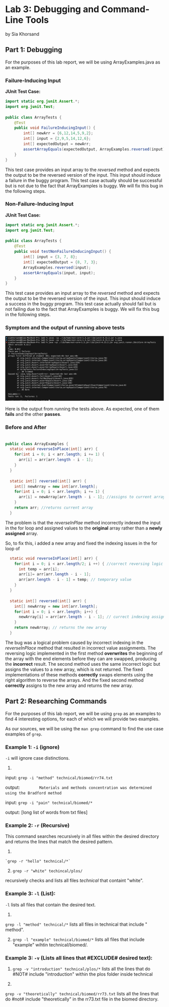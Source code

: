 # Lab 3: Debugging and Command-Line Tools
by Sia Khorsand 


## Part 1: Debugging
For the purposes of this lab report, we will be using ArrayExamples.java as an example. 


### Failure-Inducing Input

**JUnit Test Case:**

```java
import static org.junit.Assert.*;
import org.junit.Test;

public class ArrayTests {
    @Test
    public void FailureInducingInput() {
        int[] newArr = {6,12,14,5,9,2};
        int[] input = {2,9,5,14,12,6};
        int[] expectedOutput = newArr;
        assertArrayEquals(expectedOutput, ArrayExamples.reversed(input));
    }
}

```
This test case provides an input array to the *reversed* method and expects the output to be the reversed version of the input. This input should induce a failure in the buggy program.
This test case actually should be successful but is not due to the fact that  ArrayExamples is buggy.
We will fix this bug in the following steps.

### Non-Failure-Inducing Input

**JUnit Test Case:**

```java
import static org.junit.Assert.*;
import org.junit.Test;

public class ArrayTests {
    @Test
    public void testNonFailureInducingInput() {
        int[] input = {3, 7, 8};
        int[] expectedOutput = {8, 7, 3};
        ArrayExamples.reversed(input);
        assertArrayEquals(input, input);
    }
}
```
This test case provides an input array to the *reversed* method and expects the output to be the reversed version of the input. This input should induce a success in the buggy program.
This test case actually should fail but is not failing due to the fact that ArrayExamples is buggy.
We will fix this bug in the following steps.



### Symptom and the output of running above tests

![Passing and Failing Tests](screenshot.png)

Here is the output from running the tests above. As expected, one of them **fails** and the other **passes**.


### Before and After 

```java

public class ArrayExamples {    
  static void reverseInPlace(int[] arr) {
    for(int i = 0; i < arr.length; i += 1) { 
      arr[i] = arr[arr.length - i - 1];
    }
  }

  static int[] reversed(int[] arr) {
    int[] newArray = new int[arr.length];
    for(int i = 0; i < arr.length; i += 1) { 
      arr[i] = newArray[arr.length - i - 1]; //assigns to current array 
    }
    return arr; //returns current array
  }

```
The problem is that the *reverseInPlae* method incorrectly indexed the input in the for loop and assigned values to the **original** array rather than a **newly assigned** array. 

So, to fix this, i added a new array and fixed the indexing issues in the for loop of 

```java
  static void reverseInPlace(int[] arr) { 
    for(int i = 0; i < arr.length/2; i ++) { //correct reversing logic 
      int temp = arr[i];
      arr[i]= arr[arr.length - i - 1];
      arr[arr.length - i - 1] = temp; // temporary value 
    }
  }

  static int[] reversed(int[] arr) {
    int[] newArray = new int[arr.length];
    for(int i = 0; i < arr.length; i++) {
      newArray[i] = arr[arr.length - i - 1]; // currect indexing assigned to new array 
    }
    return newArray; // returns the new array 
  }

```
The bug was a logical problem caused by incorrect indexing in the *reverseInPlace* method that resulted in incorrect value assignments. The reversing logic implemented in the first method **overwrites** the beginning of the array with the end elements before they can are swapped, producing the **incorrect** result. The second method uses the same incorrect logic but assigns the values to a new array, which is not returned. The fixed implementations of these methods **correctly** swaps elements using the right algorithm to reverse the arrays. And the fixed second method **correctly** assigns to the new array and returns the new array. 


## Part 2: Researching Commands
For the purposes of this lab report, we will be using `grep` as an examples to find 4 interesting options, for each of which we will provide two examples. 

As our sources, we will be using the `man grep` command to find the use case examples of `grep`. 

### Example 1: `-i` (ignore)

`-i` will ignore case distinctions.

1.
input:
    `grep -i "method" technical/biomed/rr74.txt `

output: 
    `        Materials and methods
          concentration was determined using the Bradford method`

          
input: 
    `grep -i "pain" technical/biomed/*`

output:
[long list of words from txt files]



### Example 2: `-r` (Recursive)

This command searches recursively in all files within the desired directory and returns the lines that match the desired pattern. 

1.

    `grep -r "hello" technical/*`
2.
      `grep -r "white" techincal/plos/`


recursively checks and lists all files *technical* that containt "white".

### Example 3: `-l` (List):

`-l` lists all files that contain the desired text. 

1. 
`grep -l "method" technical/*`
lists all files in technical that include " method".

2.
   `grep -l "example" technical/biomed/*`
lists all files that include "example" wihtin technical/biomed/.

### Example 3: `-v` (Lists all lines that #EXCLUDE# desired text):

1.
    `grep -v "introduction" technical/plos/*`
lists all the lines that do #NOT# include "introduction" within the plos folder inside technical

2.
 `grep -v "theoretically" technical/biomed/rr73.txt`
lists all the lines that do #not# include "theoretically" in the rr73.txt file in the biomed directory. 
   





   

